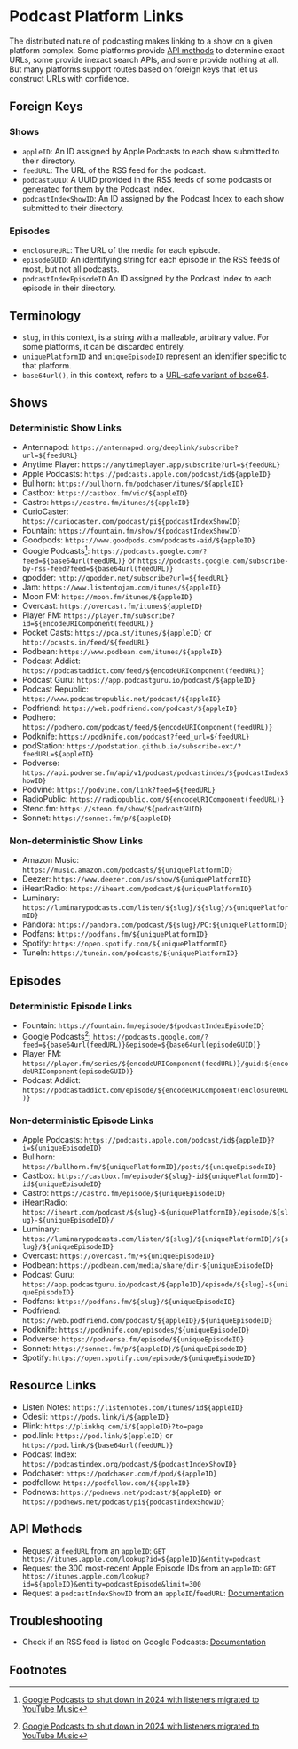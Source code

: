 # Podcast Platform Links
The distributed nature of podcasting makes linking to a show on a given platform complex. Some platforms provide [API methods](#api-methods) to determine exact URLs, some provide inexact search APIs, and some provide nothing at all. But many platforms support routes based on foreign keys that let us construct URLs with confidence.

## Foreign Keys
### Shows
* `appleID`: An ID assigned by Apple Podcasts to each show submitted to their directory.
* `feedURL`: The URL of the RSS feed for the podcast.
* `podcastGUID`: A UUID provided in the RSS feeds of some podcasts or generated for them by the Podcast Index.
* `podcastIndexShowID`: An ID assigned by the Podcast Index to each show submitted to their directory.

### Episodes
* `enclosureURL`: The URL of the media for each episode.
* `episodeGUID`: An identifying string for each episode in the RSS feeds of most, but not all podcasts.
* `podcastIndexEpisodeID` An ID assigned by the Podcast Index to each episode in their directory.

## Terminology
* `slug`, in this context, is a string with a malleable, arbitrary value. For some platforms, it can be discarded entirely. 
* `uniquePlatformID` and `uniqueEpisodeID` represent an identifier specific to that platform. 
* `base64url()`, in this context, refers to a [URL-safe variant of base64](https://datatracker.ietf.org/doc/html/rfc4648#section-5).

## Shows

### Deterministic Show Links
* Antennapod: `https://antennapod.org/deeplink/subscribe?url=${feedURL}`
* Anytime Player: `https://anytimeplayer.app/subscribe?url=${feedURL}`
* Apple Podcasts: `https://podcasts.apple.com/podcast/id${appleID}`
* Bullhorn: `https://bullhorn.fm/podchaser/itunes/${appleID}`
* Castbox: `https://castbox.fm/vic/${appleID}`
* Castro: `https://castro.fm/itunes/${appleID}`
* CurioCaster: `https://curiocaster.com/podcast/pi${podcastIndexShowID}`
* Fountain: `https://fountain.fm/show/${podcastIndexShowID}`
* Goodpods: `https://www.goodpods.com/podcasts-aid/${appleID}`
* Google Podcasts[^1]: `https://podcasts.google.com/?feed=${base64url(feedURL)}` or `https://podcasts.google.com/subscribe-by-rss-feed?feed=${base64url(feedURL)}`
* gpodder: `http://gpodder.net/subscribe?url=${feedURL}`
* Jam: `https://www.listentojam.com/itunes/${appleID}`
* Moon FM: `https://moon.fm/itunes/${appleID}`
* Overcast: `https://overcast.fm/itunes${appleID}`
* Player FM: `https://player.fm/subscribe?id=${encodeURIComponent(feedURL)}`
* Pocket Casts: `https://pca.st/itunes/${appleID}` or `http://pcasts.in/feed/${feedURL}`
* Podbean: `https://www.podbean.com/itunes/${appleID}`
* Podcast Addict: `https://podcastaddict.com/feed/${encodeURIComponent(feedURL)}`
* Podcast Guru: `https://app.podcastguru.io/podcast/${appleID}`
* Podcast Republic: `https://www.podcastrepublic.net/podcast/${appleID}`
* Podfriend: `https://web.podfriend.com/podcast/${appleID}`
* Podhero: `https://podhero.com/podcast/feed/${encodeURIComponent(feedURL)}`
* Podknife: `https://podknife.com/podcast?feed_url=${feedURL}`
* podStation: `https://podstation.github.io/subscribe-ext/?feedURL=${appleID}`
* Podverse: `https://api.podverse.fm/api/v1/podcast/podcastindex/${podcastIndexShowID}`
* Podvine: `https://podvine.com/link?feed=${feedURL}`
* RadioPublic: `https://radiopublic.com/${encodeURIComponent(feedURL)}`
* Steno.fm: `https://steno.fm/show/${podcastGUID}`
* Sonnet: `https://sonnet.fm/p/${appleID}`

### Non-deterministic Show Links
* Amazon Music: `https://music.amazon.com/podcasts/${uniquePlatformID}`
* Deezer: `https://www.deezer.com/us/show/${uniquePlatformID}`
* iHeartRadio: `https://iheart.com/podcast/${uniquePlatformID}`
* Luminary: `https://luminarypodcasts.com/listen/${slug}/${slug}/${uniquePlatformID}`
* Pandora: `https://pandora.com/podcast/${slug}/PC:${uniquePlatformID}`
* Podfans: `https://podfans.fm/${uniquePlatformID}`
* Spotify: `https://open.spotify.com/${uniquePlatformID}`
* TuneIn: `https://tunein.com/podcasts/${uniquePlatformID}`

## Episodes

### Deterministic Episode Links
* Fountain: `https://fountain.fm/episode/${podcastIndexEpisodeID}`
* Google Podcasts[^1]: `https://podcasts.google.com/?feed=${base64url(feedURL)}&episode=${base64url(episodeGUID)}`
* Player FM: `https://player.fm/series/${encodeURIComponent(feedURL)}/guid:${encodeURIComponent(episodeGUID)}`
* Podcast Addict: `https://podcastaddict.com/episode/${encodeURIComponent(enclosureURL)}`

### Non-deterministic Episode Links
* Apple Podcasts: `https://podcasts.apple.com/podcast/id${appleID}?i=${uniqueEpisodeID}`
* Bullhorn: `https://bullhorn.fm/${uniquePlatformID}/posts/${uniqueEpisodeID}`
* Castbox: `https://castbox.fm/episode/${slug}-id${uniquePlatformID}-id${uniqueEpisodeID}`
* Castro: `https://castro.fm/episode/${uniqueEpisodeID}`
* iHeartRadio: `https://iheart.com/podcast/${slug}-${uniquePlatformID}/episode/${slug}-${uniqueEpisodeID}/`
* Luminary: `https://luminarypodcasts.com/listen/${slug}/${uniquePlatformID}/${slug}/${uniqueEpisodeID}`
* Overcast: `https://overcast.fm/+${uniqueEpisodeID}`
* Podbean: `https://podbean.com/media/share/dir-${uniqueEpisodeID}`
* Podcast Guru: `https://app.podcastguru.io/podcast/${appleID}/episode/${slug}-${uniqueEpisodeID}`
* Podfans: `https://podfans.fm/${slug}/${uniqueEpisodeID}`
* Podfriend: `https://web.podfriend.com/podcast/${appleID}/${uniqueEpisodeID}`
* Podknife: `https://podknife.com/episodes/${uniqueEpisodeID}`
* Podverse: `https://podverse.fm/episode/${uniqueEpisodeID}`
* Sonnet: `https://sonnet.fm/p/${appleID}/${uniqueEpisodeID}`
* Spotify: `https://open.spotify.com/episode/${uniqueEpisodeID}`

## Resource Links
* Listen Notes: `https://listennotes.com/itunes/id${appleID}`
* Odesli: `https://pods.link/i/${appleID}`
* Plink: `https://plinkhq.com/i/${appleID}?to=page`
* pod.link: `https://pod.link/${appleID}` or `https://pod.link/${base64url(feedURL)}`
* Podcast Index: `https://podcastindex.org/podcast/${podcastIndexShowID}`
* Podchaser: `https://podchaser.com/f/pod/${appleID}`
* podfollow: `https://podfollow.com/${appleID}`
* Podnews: `https://podnews.net/podcast/${appleID}` or `https://podnews.net/podcast/pi${podcastIndexShowID}`

## API Methods
* Request a `feedURL` from an `appleID`: `GET https://itunes.apple.com/lookup?id=${appleID}&entity=podcast`
* Request the 300 most-recent Apple Episode IDs from an `appleID`: `GET https://itunes.apple.com/lookup?id=${appleID}&entity=podcastEpisode&limit=300`
* Request a `podcastIndexShowID` from an `appleID`/`feedURL`: [Documentation](https://podcastindex-org.github.io/docs-api/#podcasts)

## Troubleshooting
* Check if an RSS feed is listed on Google Podcasts: [Documentation](https://podnews.net/article/google-podcasts-app-faq#-how-can-i-programmatically-check-that-a-feed-is-in-google-podcasts)

## Footnotes
[^1]: [Google Podcasts to shut down in 2024 with listeners migrated to YouTube Music](https://techcrunch.com/2023/09/26/google-podcasts-to-shut-down-in-2024-with-listeners-migrated-to-youtube-music/)
